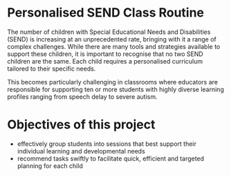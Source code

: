 # Personalised SEND Class Routine

The number of children with Special Educational Needs and Disabilities (SEND) is increasing at an unprecedented rate, bringing with it a range of complex challenges. While there are many tools and strategies available to support these children, it is important to recognise that no two SEND children are the same. Each child requires a personalised curriculum tailored to their specific needs.

This becomes particularly challenging in classrooms where educators are responsible for supporting ten or more students with highly diverse learning profiles ranging from speech delay to severe autism.

# Objectives of this project
* effectively group students into sessions that best support their individual learning and developmental needs
* recommend tasks swiftly to facilitate quick, efficient and targeted planning for each child
